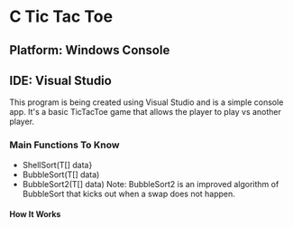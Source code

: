 # C Tic Tac Toe

## Platform: Windows Console
## IDE: Visual Studio
This program is being created using Visual Studio and is a simple console app.
It's a basic TicTacToe game that allows the player to play vs another player.

### Main Functions To Know
- ShellSort(T[] data}
- BubbleSort(T[] data)
- BubbleSort2(T[] data)
Note: BubbleSort2 is an improved algorithm of BubbleSort that kicks out when a swap does not happen.

#### How It Works

